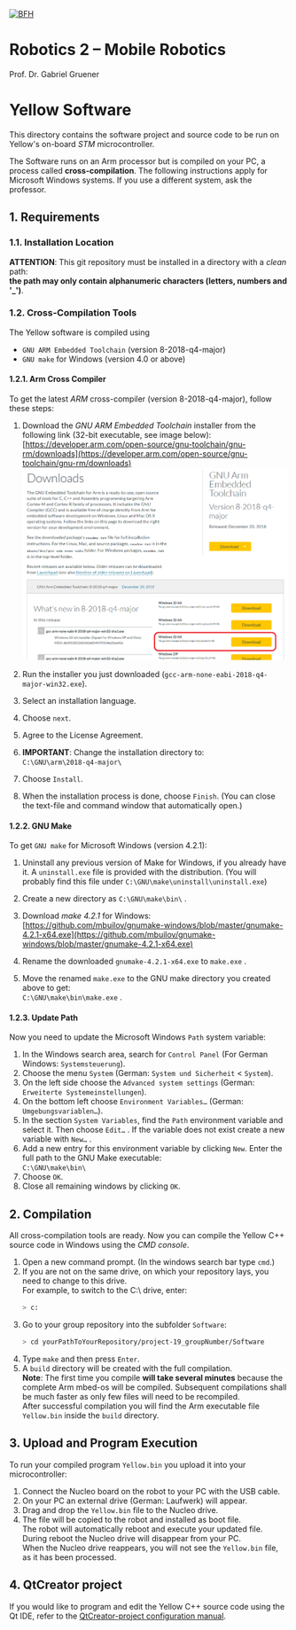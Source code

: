 <a href="https://www.bfh.ch/de/studium/bachelor/mikro-medizintechnik/" target="blank">
<img src="https://www.bfh.ch/dam/jcr:63dbff1d-5056-4168-b6ce-acfdf8415ef8/Logo%20BFH.svg" alt="BFH" width="80"/>
</a>

# Robotics 2 – Mobile Robotics
Prof. Dr. Gabriel Gruener

# Yellow Software
This directory contains the software project and source code to be run on Yellow's on-board *STM* microcontroller.

The Software runs on an Arm processor but is compiled on your PC, a process called **cross-compilation**. The following instructions apply for Microsoft Windows systems. If you use a different system, ask the professor.

## 1. Requirements
### 1.1. Installation Location
**ATTENTION**: This git repository must be installed in a directory with a *clean* path:  
**the path may only contain alphanumeric characters (letters, numbers and '_')**.

### 1.2. Cross-Compilation Tools
The Yellow software is compiled using

* `GNU ARM Embedded Toolchain` (version 8-2018-q4-major)
* `GNU make` for Windows (version 4.0 or above)

#### 1.2.1. Arm Cross Compiler
To get the latest *ARM* cross-compiler (version 8-2018-q4-major), follow these steps:

1. Download the *GNU ARM Embedded Toolchain* installer from the following link (32-bit executable, see image below):  
  [https://developer.arm.com/open-source/gnu-toolchain/gnu-rm/downloads](https://developer.arm.com/open-source/gnu-toolchain/gnu-rm/downloads)
  ![Download ARM Embedded Tools](doc-files/GNU_ARM_download.png "Download ARM Embedded Tools")

1. Run the installer you just downloaded (`gcc-arm-none-eabi-2018-q4-major-win32.exe`).
1. Select an installation language.
1. Choose `next`.
1. Agree to the License Agreement.
1. **IMPORTANT**: Change the installation directory to:  
  `C:\GNU\arm\2018-q4-major\`
1. Choose `Install`.
1. When the installation process is done, choose `Finish`. (You can close the text-file and command window that automatically open.)


#### 1.2.2. GNU Make
To get `GNU make` for Microsoft Windows (version 4.2.1):

1. Uninstall any previous version of Make for Windows, if you already have it. A `uninstall.exe` file is provided with the distribution. (You will probably find this file under `C:\GNU\make\uninstall\uninstall.exe`)

1. Create a new directory as `C:\GNU\make\bin\` .

1. Download *make 4.2.1* for Windows:  
  [https://github.com/mbuilov/gnumake-windows/blob/master/gnumake-4.2.1-x64.exe](https://github.com/mbuilov/gnumake-windows/blob/master/gnumake-4.2.1-x64.exe)

1. Rename the downloaded `gnumake-4.2.1-x64.exe` to `make.exe` .

1. Move the renamed `make.exe` to the GNU make directory you created above to get:  
  `C:\GNU\make\bin\make.exe` .


#### 1.2.3. Update Path
Now you need to update the Microsoft Windows `Path` system variable:

1. In the Windows search area, search for `Control Panel` (For German Windows: `Systemsteuerung`).
1. Choose the menu `System` (German: `System und Sicherheit` < `System`).
1. On the left side choose the `Advanced system settings` (German: `Erweiterte Systemeinstellungen`).
1. On the bottom left choose `Environment Variables…` (German: `Umgebungsvariablen…`).
1. In the section `System Variables`, find the `Path` environment variable and select it. Then choose `Edit…` . If the variable does not exist create a new variable with `New…` .
1. Add a new entry for this environment variable by clicking `New`. Enter the full path to the GNU Make executable:  
  `C:\GNU\make\bin\`
1. Choose `OK`.
1. Close all remaining windows by clicking `OK`.

## 2. Compilation
All cross-compilation tools are ready. Now you can compile the Yellow C++ source code in Windows using the *CMD console*.

1. Open a new command prompt. (In the windows search bar type `cmd`.)
1. If you are not on the same drive, on which your repository lays, you need to change to this drive.  
For example, to switch to the C:\ drive, enter:  
    ``` bash
    > c:
    ```
1. Go to your group repository into the subfolder `Software`:  
    ``` bash
    > cd yourPathToYourRepository/project-19_groupNumber/Software
    ```
1. Type `make` and then press `Enter`.
1. A `build` directory will be created with the full compilation.  
**Note**: The first time you compile **will take several minutes** because the complete Arm mbed-os will be compiled. Subsequent compilations shall be much faster as only few files will need to be recompiled.   
 After successful compilation you will find the Arm executable file `Yellow.bin` inside the `build` directory.

## 3. Upload and Program Execution
To run your compiled program `Yellow.bin` you upload it into your microcontroller:

1. Connect the Nucleo board on the robot to your PC with the USB cable.
1. On your PC an external drive (German: Laufwerk) will appear.
1. Drag and drop the `Yellow.bin` file to the Nucleo drive.
1. The file will be copied to the robot and installed as boot file.  
The robot will automatically reboot and execute your updated file.  
During reboot the Nucleo drive will disappear from your PC.  
When the Nucleo drive reappears, you will not see the `Yellow.bin` file, as it has been processed.

## 4. QtCreator project
If you would like to program and edit the Yellow C++ source code using the Qt IDE, refer to the [QtCreator-project configuration manual](QtCreator-projectConfiguration-Windows.md).
